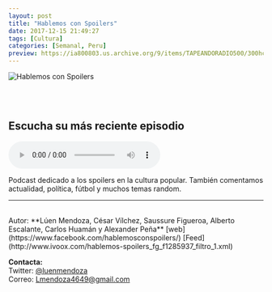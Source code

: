 ```yaml
---
layout: post
title: "Hablemos con Spoilers"
date: 2017-12-15 21:49:27
tags: [Cultura]
categories: [Semanal, Peru]
preview: https://ia800803.us.archive.org/9/items/TAPEANDORADIO500/300hcslogo2-LuisEnrique.jpg
---
```


![Hablemos con Spoilers](https://ia800803.us.archive.org/9/items/TAPEANDORADIO500/500hcslogo2-LuisEnrique.jpg)

<br/>
<br/>

## Escucha su más reciente episodio

<!--reproductor-feed=http://www.ivoox.com/hablemos-spoilers_fg_f1285937_filtro_1.xml-->
<!--reproductor-start-->
<audio id="audio" preload="auto" controls="" src="http://www.ivoox.com/105-hablemos-spoilers-peru-perdio-contra-dinamarca_mf_26629889_feed_1.mp3"></audio>
<!--reproductor-end-->

Podcast dedicado a los spoilers en la cultura popular. También comentamos actualidad, política, fútbol y muchos temas random.

_ _ _
<br>
Autor: **Lúen Mendoza, César Vílchez, Saussure Figueroa, Alberto Escalante, Carlos Huamán y Alexander Peña**  
[web](https://www.facebook.com/hablemosconspoilers/)  
[Feed](http://www.ivoox.com/hablemos-spoilers_fg_f1285937_filtro_1.xml)  




**Contacta:**  
Twitter: [@luenmendoza](https://twitter.com/luenmendoza)  
Correo: [Lmendoza4649@gmail.com](mailto:Lmendoza4649@gmail.com)  
